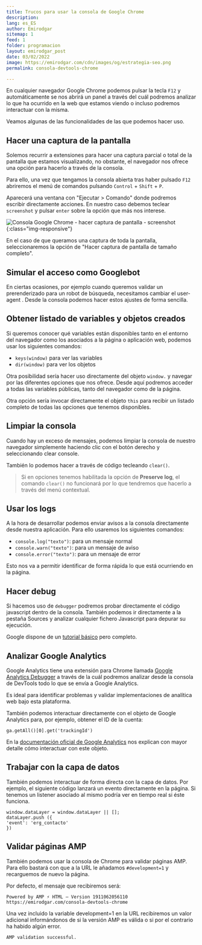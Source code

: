 ```yaml
---
title: Trucos para usar la consola de Google Chrome
description: 
lang: es_ES
author: Emirodgar
sitemap: 1
feed: 1
folder: programacion
layout: emirodgar_post
date: 03/02/2022
image: https://emirodgar.com/cdn/images/og/estrategia-seo.png
permalink: consola-devtools-chrome

---
```


En cualquier navegador Google Chrome podemos pulsar la tecla `F12` y automáticamente se nos abrirá un panel a través del cuál podremos analizar lo que ha ocurrido en la web que estamos viendo o incluso podremos interactuar con la misma.

Veamos algunas de las funcionalidades de las que podemos hacer uso. 

## Hacer una captura de la pantalla

Solemos recurrir a extensiones para hacer una captura parcial o total de la pantalla que estamos visualizando, no obstante, el navegador nos ofrece una opción para hacerlo a través de la consola.

Para ello, una vez que tengamos la consola abierta tras haber pulsado `F12` abriremos el menú de comandos pulsando `Control` + `Shift`  + `P`.

Aparecerá una ventana con "Ejecutar > Comando" donde podremos escribir directamente acciones. En nuestro caso debemos teclear `screenshot` y pulsar `enter` sobre la opción que más nos interese.

![Consola Google Chrome - hacer captura de pantalla - screenshot](https://i.imgur.com/SrVkxkq.png){:class="img-responsive"}

En el caso de que queramos una captura de toda la pantalla, seleccionaremos la opción de "Hacer captura de pantalla de tamaño completo".

## Simular el acceso como Googlebot

En ciertas ocasiones, por ejemplo cuando queremos validar un prerenderizado para un robot de búsqueda, necesitamos cambiar el user-agent . Desde la consola podemos hacer estos ajustes de forma sencilla.



## Obtener listado de variables y objetos creados

Si queremos conocer qué variables están disponibles tanto en el entorno del navegador como los asociados a la página o aplicación web, podemos usar los siguientes comandos:

-   `keys(window)`  para ver las variables
-   `dir(window)`  para ver los objetos

Otra posibilidad sería hacer uso directamente del objeto `window.` y navegar por las diferentes opciones que nos ofrece. Desde aquí podremos acceder a todas las variables públicas, tanto del navegador como de la página.

Otra opción sería invocar directamente el objeto `this` para recibir un listado completo de todas las opciones que tenemos disponibles.


## Limpiar la consola

Cuando hay un exceso de mensajes, podemos limpiar la consola de nuestro navegador simplemente haciendo clic con el botón derecho y seleccionando clear console.

También lo podemos hacer a través de código tecleando `clear()`.

> Si en opciones tenemos habilitada la opción de **Preserve log**, el comando `clear()` no funcionará por lo que tendremos que hacerlo a través del menú contextual.

## Usar los logs

A la hora de desarrollar podemos enviar avisos a la consola directamente desde nuestra aplicación. Para ello usaremos los siguientes comandos:

- `console.log("texto")`: para un mensaje normal
- `console.warn("texto")`: para un mensaje de aviso
- `console.error("texto")`: para un mensaje de error


Esto nos va a permitir identificar de forma rápida lo que está ocurriendo en la página.

## Hacer debug

Si hacemos uso de `debugger` podremos probar directamente el código javascript dentro de la consola. También podemos ir directamente a la pestaña Sources y analizar cualquier fichero Javascript para depurar su ejecución.

Google dispone de un [tutorial básico](https://developers.google.com/web/tools/chrome-devtools/javascript?hl=es) pero completo.

## Analizar Google Analytics

Google Analytics tiene una extensión para Chrome llamada [Google Analytics Debugger](https://chrome.google.com/webstore/detail/google-analytics-debugger/jnkmfdileelhofjcijamephohjechhna) a través de la cuál podremos analizar desde la consola de DevTools todo lo que se envía a Google Analytics.

Es ideal para identificar problemas y validar implementaciones de analítica web bajo esta plataforma.

También podemos interactuar directamente con el objeto de Google Analytics para, por ejemplo, obtener el ID de la cuenta:

    ga.getAll()[0].get('trackingId')

En la [documentación oficial de Google Analytics](https://developers.google.com/analytics/devguides/collection/analyticsjs/ga-object-methods-reference) nos explican con mayor detalle cómo interactuar con este objeto.

## Trabajar con la capa de datos

También podemos interactuar de forma directa con la capa de datos. Por ejemplo, el siguiente código lanzará un evento directamente en la página. Si tenemos un listener asociado al mismo podría ver en tiempo real si éste funciona.

    window.dataLayer = window.dataLayer || [];  
    dataLayer.push ({  
    'event': 'erg_contacto'  
    })

## Validar páginas AMP

También podemos usar la consola de Chrome para validar páginas AMP. Para ello bastará con que a la URL le añadamos `#development=1` y recarguemos de nuevo la página.

Por defecto, el mensaje que recibiremos será:

    Powered by AMP ⚡ HTML – Version 1911062056110 https://emirodgar.com/consola-devtools-chrome

Una vez incluido la variable development=1 en la URL recibiremos un valor adicional informándonos de si la versión AMP es válida o si por el contrario ha habido algún error.

    AMP validation successful.

<!--stackedit_data:
eyJoaXN0b3J5IjpbLTExOTcxODQxMjksLTg5MTU2Mzg4NiwtMz
IxOTA0NTk0LC05MDA0NjQ1NDgsLTIwMTQxNjQyNDgsLTEwNjg5
NTcyNCwzMTYzNDg0MDAsNDI3ODAzOTQ4LC0xMDEwNjYyMTMsLT
UxMTY0MTMzNiw1Njc0NDQzMTMsMTgyMTU4OTMxOCwtNjkxOTk0
MjgzLC04NjYwMzMxMjFdfQ==
-->